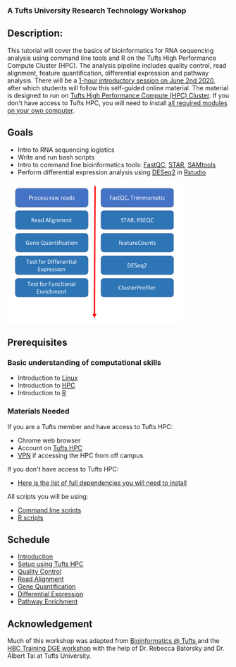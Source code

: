 ### A Tufts University Research Technology Workshop

## Description:
This tutorial will cover the basics of bioinformatics for RNA sequencing analysis using command line tools and R on
the Tufts  High Performance Compute Cluster (HPC).
The analysis pipeline includes quality control, read alignment, feature quantification, differential expression and pathway analysis.
There will be a [1-hour introductory session on June 2nd 2020](https://tufts.libcal.com/event/6716203), after which students will follow this self-guided online material.
The material is designed to run on [Tufts High Performance Compute (HPC) Cluster](https://access.tufts.edu/research-cluster-account).
If you don't have access to Tufts HPC, you will need to install [all required modules on your own computer](lessons/07_dependencies.md).

## Goals
- Intro to RNA sequencing logistics
- Write and run bash scripts
- Intro to command line bioinformatics tools: [FastQC](https://www.bioinformatics.babraham.ac.uk/projects/fastqc/),
[STAR](https://github.com/alexdobin/STAR), [SAMtools](http://samtools.sourceforge.net/)
- Perform differential expression analysis using [DESeq2](https://bioconductor.org/packages/release/bioc/html/DESeq2.html) in [Rstudio](https://rstudio.com/)  

<img src="img/workflow.png" width="400">

## Prerequisites

### Basic understanding of computational skills
- Introduction to [Linux](slides/Intro_To_Basic_Linux_SHARED.pdf)
- Introduction to [HPC](slides/Tufts_HPC_Cluster_New_User_Guide.pdf)
- Introduction to [R](https://monashdatafluency.github.io/r-intro-2/index.html)

### Materials Needed
If you are a Tufts member and have access to Tufts HPC:
- Chrome web browser
- Account on [Tufts HPC](https://access.tufts.edu/research-cluster-account)
- [VPN](https://access.tufts.edu/vpn) if accessing the HPC from off campus

If you don't have access to Tufts HPC:
- [Here is the list of full dependencies you will need to install](lessons/07_dependencies.md)

All scripts you will be using:
- [Command line scripts](lessons/08_bash_scripts.md)
- [R scripts](lessons/09_R_scripts.md)


## Schedule
- [Introduction](slides/Introduction.pdf)
- [Setup using Tufts HPC](lessons/01_Setup.md)
- [Quality Control](lessons/02_Quality_Control.md)
- [Read Alignment](lessons/03_Read_Alignment.md)
- [Gene Quantification](lessons/04_Gene_Quantification.md)
- [Differential Expression](lessons/05_Differential_Expression.md)
- [Pathway Enrichment](lessons/06_Pathway_Enrichment.md)


## Acknowledgement
Much of this workshop was adapted from [Bioinformatics @ Tufts ](https://sites.tufts.edu/biotools/tutorials/) and the [HBC Training DGE workshop](https://github.com/hbctraining/DGE_workshop) with the help of Dr. Rebecca Batorsky and Dr. Albert Tai at Tufts University.
